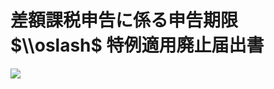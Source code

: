# 差額課税申告に係る申告期限 $\\oslash$ 特例適用廃止届出書

![](https://www.nta.go.jp/tmp/c5d8e438-63ae-4843-824e-bf3ceb69996c/images/9bd7cfbfca0280c2b69c44f24dfd55a1cc8ac5b7cd523c7b729c56fe1af607ea.jpg)